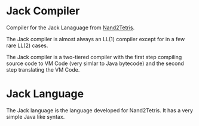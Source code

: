 # Jack Compiler

Compiler for the Jack Lanaguage from [Nand2Tetris](https://www.nand2tetris.org/).

The Jack compiler is almost always an LL(1) compiler except for in a few rare
LL(2) cases.

The Jack compiler is a two-tiered compiler with the first step compiling source code
to VM Code (very simlar to Java bytecode) and the second step translating the VM Code.

# Jack Language

The Jack language is the language developed for Nand2Tetris. It has a very simple
Java like syntax.
